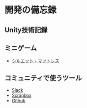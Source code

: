 # 開発の備忘録

## Unity技術記録

## ミニゲーム

- [シルエット・マットレス](./silhouette/index.md)

## コミュニティで使うツール

- [Slack](./slack/index.md)
- [Scrapbox](./scrapbox/index.md)
- [Github](./github/index.md)

## 